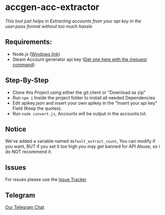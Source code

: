 # accgen-acc-extractor

*This tool just helps in Extracting accounts from your api key in the user:pass format without too much hassle*

## Requirements:
- Node.js ([Windows link](https://nodejs.org))
- Steam Account generator api key ([Get one here with the /request command](https://t.me/sag_stats_bot))

## Step-By-Step
- Clone this Project using either the git client or "Download as zip"
- Run `npm i` Inside the project folder to install all needed Dependencies
- Edit apikey.json and insert your own apikey in the "Insert your api key" Field (Keep the quotes).
- Run `node convert.js`, Accounts will be output in the accounts.txt.

## Notice
We've added a variable named `default_extract_count`, You can modify if you want, BUT if you set it too high you may get banned for API Abuse, so i do NOT recommend it.

## Issues
For issues please use the [Issue Tracker](https://github.com/nullworks/accgen-acc-extractor/issues)

## Telegram
[Our Telegram Chat](https://t.me/sag_bot_chat)
